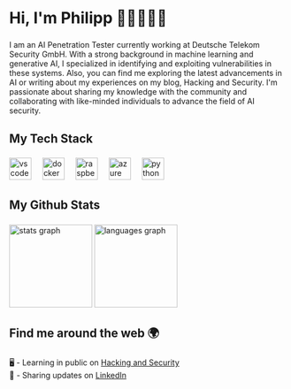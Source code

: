 <h1 align="left">Hi, I'm Philipp 👋🏻👨🏻‍💻</h1>

###

<p align="left">I am an AI Penetration Tester currently working at Deutsche Telekom Security GmbH. With a strong background in machine learning and generative AI, I specialized in identifying and exploiting vulnerabilities in these systems. Also, you can find me exploring the latest advancements in AI or writing about my experiences on my blog, Hacking and Security. I'm passionate about sharing my knowledge with the community and collaborating with like-minded individuals to advance the field of AI security.</p>

###

<h2 align="left">My Tech Stack</h2>

###

<div align="left">
  <img src="https://cdn.jsdelivr.net/gh/devicons/devicon/icons/vscode/vscode-original.svg" height="40" alt="vscode logo"  />
  <img width="12" />
  <img src="https://cdn.jsdelivr.net/gh/devicons/devicon/icons/docker/docker-original.svg" height="40" alt="docker logo"  />
  <img width="12" />
  <img src="https://cdn.jsdelivr.net/gh/devicons/devicon/icons/raspberrypi/raspberrypi-original.svg" height="40" alt="raspberrypi logo"  />
  <img width="12" />
  <img src="https://cdn.jsdelivr.net/gh/devicons/devicon/icons/azure/azure-original.svg" height="40" alt="azure logo"  />
  <img width="12" />
  <img src="https://cdn.jsdelivr.net/gh/devicons/devicon/icons/python/python-original.svg" height="40" alt="python logo"  />
</div>

###

<h2 align="left">My Github Stats</h2>

###

<div align="left">
  <img src="https://github-readme-stats.vercel.app/api?username=nnxmms&hide_title=false&hide_rank=false&show_icons=true&include_all_commits=true&count_private=true&disable_animations=false&theme=dracula&locale=en&hide_border=false&order=1" height="150" alt="stats graph"  />
  <img src="https://github-readme-stats.vercel.app/api/top-langs?username=nnxmms&locale=en&hide_title=false&layout=compact&card_width=320&langs_count=5&theme=dracula&hide_border=false&order=2" height="150" alt="languages graph"  />
</div>

###

<h2 align="left">Find me around the web 🌍</h2>

###

<p align="left">🖥️ - Learning in public on <a href="https://hacking-and-security.cc">Hacking and Security</a><br>👥 - Sharing updates on <a href="https://www.linkedin.com/in/philipp-zimmermann-dtsec">LinkedIn</a></p>

###
